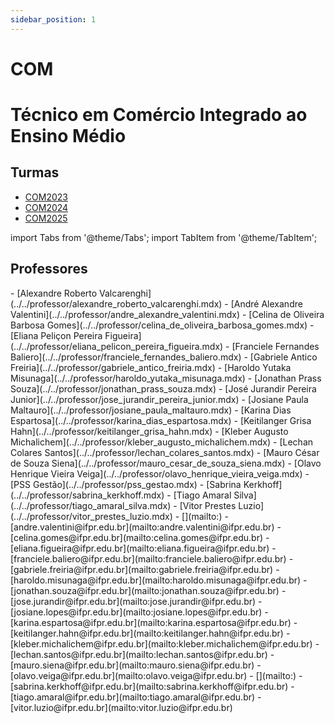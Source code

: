 ```yaml
---
sidebar_position: 1
---
```


# COM

# Técnico em Comércio Integrado ao Ensino Médio

## Turmas

- [COM2023](com2023)
- [COM2024](com2024)
- [COM2025](com2025)

import Tabs from '@theme/Tabs';
import TabItem from '@theme/TabItem';

## Professores

<Tabs>
  <TabItem value="nome" label="Nome" default>
    - [Alexandre Roberto Valcarenghi](../../professor/alexandre_roberto_valcarenghi.mdx)
    - [André Alexandre Valentini](../../professor/andre_alexandre_valentini.mdx)
    - [Celina de Oliveira Barbosa Gomes](../../professor/celina_de_oliveira_barbosa_gomes.mdx)
    - [Eliana Peliçon Pereira Figueira](../../professor/eliana_pelicon_pereira_figueira.mdx)
    - [Franciele Fernandes Baliero](../../professor/franciele_fernandes_baliero.mdx)
    - [Gabriele Antico Freiria](../../professor/gabriele_antico_freiria.mdx)
    - [Haroldo Yutaka Misunaga](../../professor/haroldo_yutaka_misunaga.mdx)
    - [Jonathan Prass Souza](../../professor/jonathan_prass_souza.mdx)
    - [José Jurandir Pereira Junior](../../professor/jose_jurandir_pereira_junior.mdx)
    - [Josiane Paula Maltauro](../../professor/josiane_paula_maltauro.mdx)
    - [Karina Dias Espartosa](../../professor/karina_dias_espartosa.mdx)
    - [Keitilanger Grisa Hahn](../../professor/keitilanger_grisa_hahn.mdx)
    - [Kleber Augusto Michalichem](../../professor/kleber_augusto_michalichem.mdx)
    - [Lechan Colares Santos](../../professor/lechan_colares_santos.mdx)
    - [Mauro César de Souza Siena](../../professor/mauro_cesar_de_souza_siena.mdx)
    - [Olavo Henrique Vieira Veiga](../../professor/olavo_henrique_vieira_veiga.mdx)
    - [PSS Gestão](../../professor/pss_gestao.mdx)
    - [Sabrina Kerkhoff](../../professor/sabrina_kerkhoff.mdx)
    - [Tiago Amaral Silva](../../professor/tiago_amaral_silva.mdx)
    - [Vitor Prestes Luzio](../../professor/vitor_prestes_luzio.mdx)
  </TabItem>
  <TabItem value="email" label="E-mail" default>
    - [](mailto:)
    - [andre.valentini@ifpr.edu.br](mailto:andre.valentini@ifpr.edu.br)
    - [celina.gomes@ifpr.edu.br](mailto:celina.gomes@ifpr.edu.br)
    - [eliana.figueira@ifpr.edu.br](mailto:eliana.figueira@ifpr.edu.br)
    - [franciele.baliero@ifpr.edu.br](mailto:franciele.baliero@ifpr.edu.br)
    - [gabriele.freiria@ifpr.edu.br](mailto:gabriele.freiria@ifpr.edu.br)
    - [haroldo.misunaga@ifpr.edu.br](mailto:haroldo.misunaga@ifpr.edu.br)
    - [jonathan.souza@ifpr.edu.br](mailto:jonathan.souza@ifpr.edu.br)
    - [jose.jurandir@ifpr.edu.br](mailto:jose.jurandir@ifpr.edu.br)
    - [josiane.lopes@ifpr.edu.br](mailto:josiane.lopes@ifpr.edu.br)
    - [karina.espartosa@ifpr.edu.br](mailto:karina.espartosa@ifpr.edu.br)
    - [keitilanger.hahn@ifpr.edu.br](mailto:keitilanger.hahn@ifpr.edu.br)
    - [kleber.michalichem@ifpr.edu.br](mailto:kleber.michalichem@ifpr.edu.br)
    - [lechan.santos@ifpr.edu.br](mailto:lechan.santos@ifpr.edu.br)
    - [mauro.siena@ifpr.edu.br](mailto:mauro.siena@ifpr.edu.br)
    - [olavo.veiga@ifpr.edu.br](mailto:olavo.veiga@ifpr.edu.br)
    - [](mailto:)
    - [sabrina.kerkhoff@ifpr.edu.br](mailto:sabrina.kerkhoff@ifpr.edu.br)
    - [tiago.amaral@ifpr.edu.br](mailto:tiago.amaral@ifpr.edu.br)
    - [vitor.luzio@ifpr.edu.br](mailto:vitor.luzio@ifpr.edu.br)
  </TabItem>
</Tabs>
